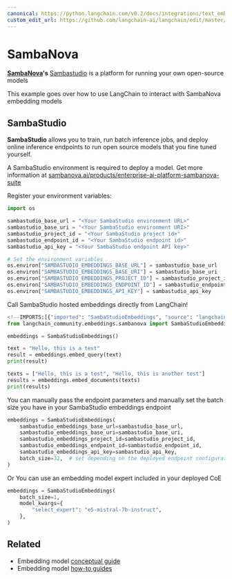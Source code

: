 ```yaml
---
canonical: https://python.langchain.com/v0.2/docs/integrations/text_embedding/sambanova/
custom_edit_url: https://github.com/langchain-ai/langchain/edit/master/docs/docs/integrations/text_embedding/sambanova.ipynb
---
```


# SambaNova

**[SambaNova](https://sambanova.ai/)'s** [Sambastudio](https://sambanova.ai/technology/full-stack-ai-platform) is a platform for running your own open-source models

This example goes over how to use LangChain to interact with SambaNova embedding models

## SambaStudio

**SambaStudio** allows you to train, run batch inference jobs, and deploy online inference endpoints to run open source models that you fine tuned yourself.

A SambaStudio environment is required to deploy a model. Get more information at [sambanova.ai/products/enterprise-ai-platform-sambanova-suite](https://sambanova.ai/products/enterprise-ai-platform-sambanova-suite)

Register your environment variables:


```python
import os

sambastudio_base_url = "<Your SambaStudio environment URL>"
sambastudio_base_uri = "<Your SambaStudio environment URI>"
sambastudio_project_id = "<Your SambaStudio project id>"
sambastudio_endpoint_id = "<Your SambaStudio endpoint id>"
sambastudio_api_key = "<Your SambaStudio endpoint API key>"

# Set the environment variables
os.environ["SAMBASTUDIO_EMBEDDINGS_BASE_URL"] = sambastudio_base_url
os.environ["SAMBASTUDIO_EMBEDDINGS_BASE_URI"] = sambastudio_base_uri
os.environ["SAMBASTUDIO_EMBEDDINGS_PROJECT_ID"] = sambastudio_project_id
os.environ["SAMBASTUDIO_EMBEDDINGS_ENDPOINT_ID"] = sambastudio_endpoint_id
os.environ["SAMBASTUDIO_EMBEDDINGS_API_KEY"] = sambastudio_api_key
```

Call SambaStudio hosted embeddings directly from LangChain!


```python
<!--IMPORTS:[{"imported": "SambaStudioEmbeddings", "source": "langchain_community.embeddings.sambanova", "docs": "https://api.python.langchain.com/en/latest/embeddings/langchain_community.embeddings.sambanova.SambaStudioEmbeddings.html", "title": "SambaNova"}]-->
from langchain_community.embeddings.sambanova import SambaStudioEmbeddings

embeddings = SambaStudioEmbeddings()

text = "Hello, this is a test"
result = embeddings.embed_query(text)
print(result)

texts = ["Hello, this is a test", "Hello, this is another test"]
results = embeddings.embed_documents(texts)
print(results)
```

You can manually pass the endpoint parameters and manually set the batch size you have in your SambaStudio embeddings endpoint


```python
embeddings = SambaStudioEmbeddings(
    sambastudio_embeddings_base_url=sambastudio_base_url,
    sambastudio_embeddings_base_uri=sambastudio_base_uri,
    sambastudio_embeddings_project_id=sambastudio_project_id,
    sambastudio_embeddings_endpoint_id=sambastudio_endpoint_id,
    sambastudio_embeddings_api_key=sambastudio_api_key,
    batch_size=32,  # set depending on the deployed endpoint configuration
)
```

Or You can use an embedding model expert included in your deployed CoE


```python
embeddings = SambaStudioEmbeddings(
    batch_size=1,
    model_kwargs={
        "select_expert": "e5-mistral-7b-instruct",
    },
)
```


## Related

- Embedding model [conceptual guide](/docs/concepts/#embedding-models)
- Embedding model [how-to guides](/docs/how_to/#embedding-models)